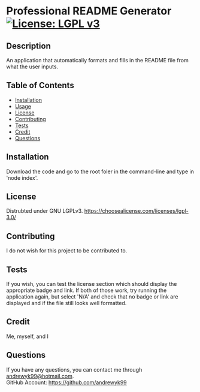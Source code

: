 # Professional README Generator [![License: LGPL v3](https://img.shields.io/badge/License-LGPL_v3-blue.svg)](https://www.gnu.org/licenses/lgpl-3.0)

## Description
An application that automatically formats and fills in the README file from what the user inputs.

## Table of Contents
- [Installation](#installation)
- [Usage](#usage)
- [License](#license)
- [Contributing](#contributing)
- [Tests](#tests)
- [Credit](#credit)
- [Questions](#questions)

## Installation
Download the code and go to the root foler in the command-line and type in 'node index'.

## License
Distrubted under GNU LGPLv3. https://choosealicense.com/licenses/lgpl-3.0/

## Contributing
I do not wish for this project to be contributed to.

## Tests
If you wish, you can test the license section which should display the appropriate badge and link. If both of those work, try running the application again, but select 'N/A' and check that no badge or link are displayed and if the file still looks well formatted.

## Credit
Me, myself, and I

## Questions
If you have any questions, you can contact me through andrewyk99@hotmail.com.<br>
GitHub Account: https://github.com/andrewyk99
